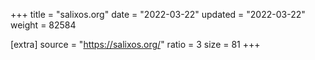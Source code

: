+++
title = "salixos.org"
date = "2022-03-22"
updated = "2022-03-22"
weight = 82584

[extra]
source = "https://salixos.org/"
ratio = 3
size = 81
+++
